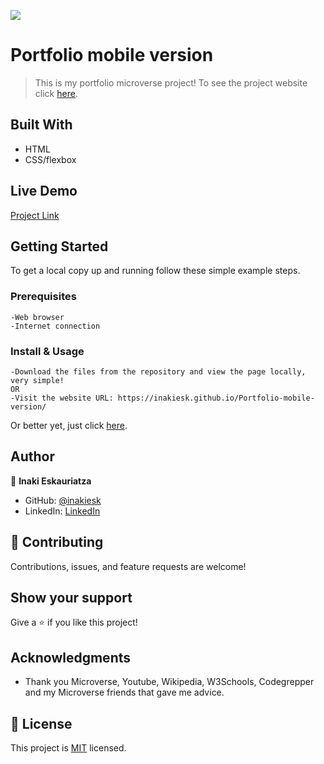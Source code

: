 ![](https://img.shields.io/badge/Microverse-blueviolet)

# Portfolio mobile version

> This is my portfolio microverse project!
>To see the project website click [here](https://inakiesk.github.io/Portfolio-mobile-version/).


## Built With

- HTML
- CSS/flexbox

## Live Demo

[Project Link](https://inakiesk.github.io/Portfolio-mobile-version/)

## Getting Started


To get a local copy up and running follow these simple example steps.

### Prerequisites
    -Web browser
    -Internet connection

### Install & Usage
    -Download the files from the repository and view the page locally, very simple!
    OR
    -Visit the website URL: https://inakiesk.github.io/Portfolio-mobile-version/
    
Or better yet, just click [here](https://inakiesk.github.io/Portfolio-mobile-version/).



## Author

👤 **Inaki Eskauriatza**

- GitHub: [@inakiesk](https://github.com/inakiesk)
- LinkedIn: [LinkedIn](https://www.linkedin.com/in/i%C3%B1aki-eskauriatza-b82684241?lipi=urn%3Ali%3Apage%3Ad_flagship3_profile_view_base_contact_details%3B1VEaqHfJTmWAhjqdjRvumA%3D%3D)


## 🤝 Contributing

Contributions, issues, and feature requests are welcome!


## Show your support

Give a ⭐️ if you like this project!

## Acknowledgments

- Thank you Microverse, Youtube, Wikipedia, W3Schools, Codegrepper and my Microverse friends that gave me advice.

## 📝 License

This project is [MIT](./MIT.md) licensed.

